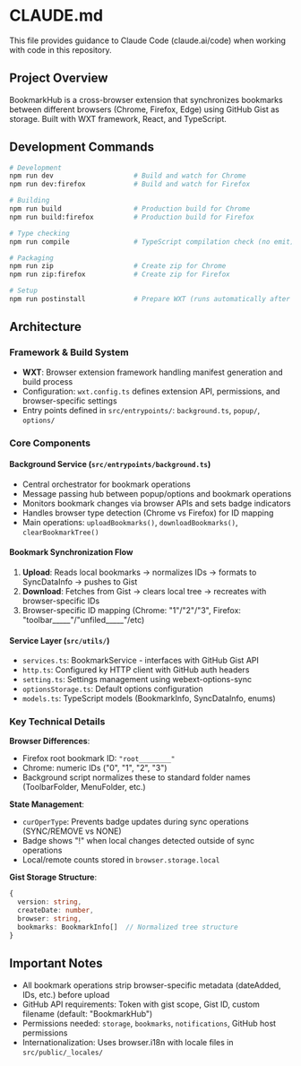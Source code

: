 # CLAUDE.md

This file provides guidance to Claude Code (claude.ai/code) when working with code in this repository.

## Project Overview

BookmarkHub is a cross-browser extension that synchronizes bookmarks between different browsers (Chrome, Firefox, Edge) using GitHub Gist as storage. Built with WXT framework, React, and TypeScript.

## Development Commands

```bash
# Development
npm run dev                    # Build and watch for Chrome
npm run dev:firefox            # Build and watch for Firefox

# Building
npm run build                  # Production build for Chrome
npm run build:firefox          # Production build for Firefox

# Type checking
npm run compile                # TypeScript compilation check (no emit)

# Packaging
npm run zip                    # Create zip for Chrome
npm run zip:firefox            # Create zip for Firefox

# Setup
npm run postinstall            # Prepare WXT (runs automatically after install)
```

## Architecture

### Framework & Build System
- **WXT**: Browser extension framework handling manifest generation and build process
- Configuration: `wxt.config.ts` defines extension API, permissions, and browser-specific settings
- Entry points defined in `src/entrypoints/`: `background.ts`, `popup/`, `options/`

### Core Components

#### Background Service (`src/entrypoints/background.ts`)
- Central orchestrator for bookmark operations
- Message passing hub between popup/options and bookmark operations
- Monitors bookmark changes via browser APIs and sets badge indicators
- Handles browser type detection (Chrome vs Firefox) for ID mapping
- Main operations: `uploadBookmarks()`, `downloadBookmarks()`, `clearBookmarkTree()`

#### Bookmark Synchronization Flow
1. **Upload**: Reads local bookmarks → normalizes IDs → formats to SyncDataInfo → pushes to Gist
2. **Download**: Fetches from Gist → clears local tree → recreates with browser-specific IDs
3. Browser-specific ID mapping (Chrome: "1"/"2"/"3", Firefox: "toolbar_____"/"unfiled_____"/etc)

#### Service Layer (`src/utils/`)
- `services.ts`: BookmarkService - interfaces with GitHub Gist API
- `http.ts`: Configured ky HTTP client with GitHub auth headers
- `setting.ts`: Settings management using webext-options-sync
- `optionsStorage.ts`: Default options configuration
- `models.ts`: TypeScript models (BookmarkInfo, SyncDataInfo, enums)

### Key Technical Details

**Browser Differences**:
- Firefox root bookmark ID: `"root________"`
- Chrome: numeric IDs ("0", "1", "2", "3")
- Background script normalizes these to standard folder names (ToolbarFolder, MenuFolder, etc.)

**State Management**:
- `curOperType`: Prevents badge updates during sync operations (SYNC/REMOVE vs NONE)
- Badge shows "!" when local changes detected outside of sync operations
- Local/remote counts stored in `browser.storage.local`

**Gist Storage Structure**:
```typescript
{
  version: string,
  createDate: number,
  browser: string,
  bookmarks: BookmarkInfo[]  // Normalized tree structure
}
```

## Important Notes

- All bookmark operations strip browser-specific metadata (dateAdded, IDs, etc.) before upload
- GitHub API requirements: Token with gist scope, Gist ID, custom filename (default: "BookmarkHub")
- Permissions needed: `storage`, `bookmarks`, `notifications`, GitHub host permissions
- Internationalization: Uses browser.i18n with locale files in `src/public/_locales/`
